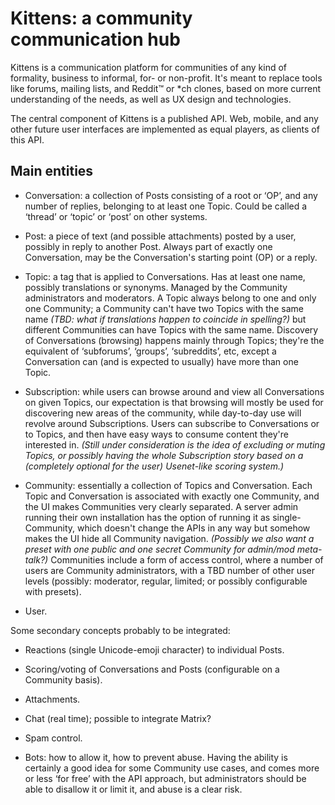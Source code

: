 # Kittens: a community communication hub

Kittens is a communication platform for communities of any kind of formality, business to informal, for- or non-profit. It's meant to replace tools like forums, mailing lists, and Reddit™ or *ch clones, based on more current understanding of the needs, as well as UX design and technologies.

The central component of Kittens is a published API. Web, mobile, and any other future user interfaces are implemented as equal players, as clients of this API.

## Main entities

- Conversation: a collection of Posts consisting of a root or ‘OP’, and any number of replies, belonging to at least one Topic. Could be called a ‘thread’ or ‘topic’ or ‘post’ on other systems.

- Post: a piece of text (and possible attachments) posted by a user, possibly in reply to another Post. Always part of exactly one Conversation, may be the Conversation's starting point (OP) or a reply.

- Topic: a tag that is applied to Conversations. Has at least one name, possibly translations or synonyms. Managed by the Community administrators and moderators. A Topic always belong to one and only one Community; a Community can't have two Topics with the same name *(TBD: what if translations happen to coincide in spelling?)* but different Communities can have Topics with the same name. Discovery of Conversations (browsing) happens mainly through Topics; they're the equivalent of ‘subforums’, ‘groups’, ‘subreddits’, etc, except a Conversation can (and is expected to usually) have more than one Topic.

- Subscription: while users can browse around and view all Conversations on given Topics, our expectation is that browsing will mostly be used for discovering new areas of the community, while day-to-day use will revolve around Subscriptions. Users can subscribe to Conversations or to Topics, and then have easy ways to consume content they're interested in. *(Still under consideration is the idea of excluding or muting Topics, or possibly having the whole Subscription story based on a (completely optional for the user) Usenet-like scoring system.)*

- Community: essentially a collection of Topics and Conversation. Each Topic and Conversation is associated with exactly one Community, and the UI makes Communities very clearly separated. A server admin running their own installation has the option of running it as single-Community, which doesn't change the APIs in any way but somehow makes the UI hide all Community navigation. *(Possibly we also want a preset with one public and one secret Community for admin/mod meta-talk?)* Communities include a form of access control, where a number of users are Community administrators, with a TBD number of other user levels (possibly: moderator, regular, limited; or possibly configurable with presets).

- User.

Some secondary concepts probably to be integrated:

- Reactions (single Unicode-emoji character) to individual Posts.

- Scoring/voting of Conversations and Posts (configurable on a Community basis).

- Attachments.

- Chat (real time); possible to integrate Matrix?

- Spam control.

- Bots: how to allow it, how to prevent abuse. Having the ability is certainly a good idea for some Community use cases, and comes more or less ‘for free’ with the API approach, but administrators should be able to disallow it or limit it, and abuse is a clear risk.
